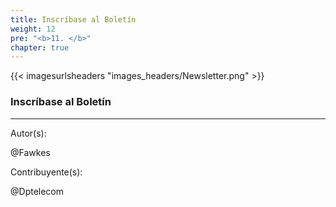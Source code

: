 ```yaml
---
title: Inscríbase al Boletín
weight: 12
pre: "<b>11. </b>"
chapter: true
---
```


{{< imagesurlsheaders "images_headers/Newsletter.png"  >}}



### Inscríbase al Boletín


<script type="text/javascript" src="//downloads.mailchimp.com/js/signup-forms/popup/unique-methods/embed.js" data-dojo-config="usePlainJson: true, isDebug: false"></script><script type="text/javascript">window.dojoRequire(["mojo/signup-forms/Loader"], function(L) { L.start({"baseUrl":"mc.us19.list-manage.com","uuid":"82b73156e22b2dcf88fb46c98","lid":"2c529ef6b9","uniqueMethods":true}) })</script>




---
Autor(s):  

@Fawkes

Contribuyente(s):  

@Dptelecom
